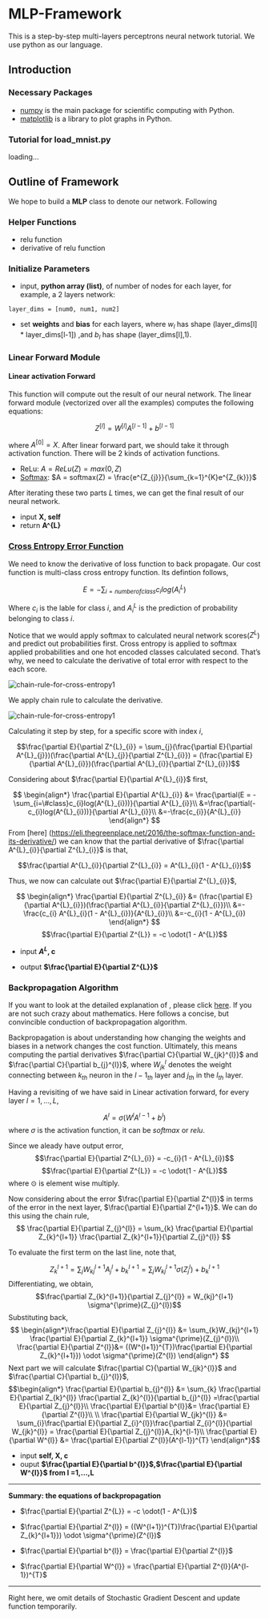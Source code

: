 # MLP-Framework
This is a step-by-step multi-layers perceptrons neural network tutorial. We use python as our language.
## Introduction
### Necessary Packages 
* [numpy](http://www.numpy.org/) is the main package for scientific computing with Python. 
* [matplotlib](http://matplotlib.org) is a library to plot graphs in Python.

### Tutorial for load_mnist.py
loading...

## Outline of Framework
We hope to build a **MLP** class to denote our network. Following 
### Helper Functions

* relu function
* derivative of relu function

### Initialize Parameters
* input, **python array (list)**, of number of nodes for each layer, for example, a 2 layers network:  
```
layer_dims = [num0, num1, num2]
```
* set **weights** and **bias** for each layers, where $w_{l}$ has shape (layer_dims[l] * layer_dims[l-1]) ,and $b_{l}$ has shape (layer_dims[l],1).   

### Linear Forward Module
#### Linear activation Forward
This function will compute out the result of our neural network. The linear forward module (vectorized over all the examples) computes the following equations:

$$Z^{[l]} = W^{[l]}A^{[l-1]} + b^{[l-1]}$$

where $A^{[0]} = X$. After linear forward part, we should take it through activation function. There will be 2 kinds of activation functions.


* ReLu: $A = ReLu(Z) = max(0, Z)$
* [Softmax](https://en.wikipedia.org/wiki/Softmax_function): $A = softmax(Z) = \frac{e^{Z_{j}}}{\sum_{k=1}^{K}e^{Z_{k}}}$ 

After iterating these two parts $L$ times, we can get the final result of our neural network.

* input **X, self**
* return **A^{L}**

### [Cross Entropy Error Function](https://sefiks.com/2017/12/17/a-gentle-introduction-to-cross-entropy-loss-function/)

We need to know the derivative of loss function to back propagate. Our cost function is multi-class cross entropy function. Its defintion follows, 

$$E = -\sum_{i=number of class}c_{i}log(A^{L}_{i})$$ 

Where $c_{i}$ is the lable for class $i$, and $A^{L}_{i}$ is the prediction of probability belonging to class $i$.

Notice that we would apply softmax to calculated neural network scores($Z^{L}$) and predict out probabilities first. Cross entropy is applied to softmax applied probabilities and one hot encoded classes calculated second. That’s why, we need to calculate the derivative of total error with respect to the each score.  

![chain-rule-for-cross-entropy1](https://i1.wp.com/sefiks.com/wp-content/uploads/2017/12/chain-rule-for-cross-entrophy-v11.png?zoom=2&resize=665%2C435&ssl=1)

We apply chain rule to calculate the derivative.

![chain-rule-for-cross-entropy1](https://i1.wp.com/sefiks.com/wp-content/uploads/2017/12/chain-rule-for-cross-entrophy-v21.png?zoom=2&resize=665%2C458&ssl=1)

Calculating it step by step, for a specific score with index $i$, 

$$\frac{\partial E}{\partial Z^{L}_{i}} = \sum_{j}(\frac{\partial E}{\partial A^{L}_{j}})(\frac{\partial A^{L}_{j}}{\partial Z^{L}_{i}}) = (\frac{\partial E}{\partial A^{L}_{i}})(\frac{\partial A^{L}_{i}}{\partial Z^{L}_{i}})$$

Considering about $\frac{\partial E}{\partial A^{L}_{i}}$ first, 

$$
\begin{align*}
\frac{\partial E}{\partial A^{L}_{i}} &= \frac{\partial(E = -\sum_{i=\#class}c_{i}log(A^{L}_{i}))}{\partial A^{L}_{i}}\\
&=\frac{\partial(-c_{i}log(A^{L}_{i}))}{\partial A^{L}_{i}}\\
&=-\frac{c_{i}}{A^{L}_{i}}
\end{align*}
$$
From [here] (https://eli.thegreenplace.net/2016/the-softmax-function-and-its-derivative/) we can know that the partial derivative of $\frac{\partial A^{L}_{i}}{\partial Z^{L}_{i}}$ is that,

$$\frac{\partial A^{L}_{i}}{\partial Z^{L}_{i}} = A^{L}_{i}(1 - A^{L}_{i})$$

Thus, we now can calculate out $\frac{\partial E}{\partial Z^{L}_{i}}$, 

$$
\begin{align*}
\frac{\partial E}{\partial Z^{L}_{i}} &= (\frac{\partial E}{\partial A^{L}_{i}})(\frac{\partial A^{L}_{i}}{\partial Z^{L}_{i}})\\
&=-\frac{c_{i} A^{L}_{i}(1 - A^{L}_{i})}{A^{L}_{i}}\\
&=-c_{i}(1 - A^{L}_{i})
\end{align*}
$$
$$\frac{\partial E}{\partial Z^{L}} = -c \odot(1 - A^{L})$$

* input **$A^{L}$, c**

* output **$\frac{\partial E}{\partial Z^{L}}$**

### Backpropagation Algorithm
If you want to look at the detailed explanation of , please click [here](http://neuralnetworksanddeeplearning.com/chap2.html#proof_of_the_four_fundamental_equations_(optional)). If you are not such crazy about mathematics. Here follows a concise, but convincible conduction of backpropagation algorithm.

Backpropagation is about understanding how changing the weights and biases in a network changes the cost function. Ultimately, this means computing the partial derivatives $\frac{\partial C}{\partial W_{jk}^{l}}$ and $\frac{\partial C}{\partial b_{j}^{l}}$, where $W_{jk}^{l}$ denotes the weight connecting between $k_{th}$ neuron in the $l-1_{th}$ layer and $j_{th}$ in the $l_{th}$ layer.

Having a revisiting of we have said in Linear activation forward, for every layer $l = 1,...,L$,

$$A^{l} = \sigma (W^{l}A^{l-1} + b^{l})$$
where $\sigma$ is the activation function, it can be $softmax$ or $relu$. 

Since we aleady have output error,
$$\frac{\partial E}{\partial Z^{L}_{i}} = -c_{i}(1 - A^{L}_{i})$$
$$\frac{\partial E}{\partial Z^{L}} = -c \odot(1 - A^{L})$$
where $\odot$ is element wise multiply.

Now considering about the error $\frac{\partial E}{\partial Z^{l}}$ in terms of the error in the next layer, $\frac{\partial E}{\partial Z^{l+1}}$. We can do this using the chain rule,
$$
\frac{\partial E}{\partial Z_{j}^{l}} = \sum_{k} \frac{\partial E}{\partial Z_{k}^{l+1}} \frac{\partial Z_{k}^{l+1}}{\partial Z_{j}^{l}}
$$ 

To evaluate the first term on the last line, note that,

$$Z_{k}^{l+1} = \sum_{j}W_{kj}^{l+1}A_{j}^{l} + b_{k}^{l+1} = \sum_{j}W_{kj}^{l+1}\sigma(Z_{j}^{l}) + b_{k}^{l+1}$$
Differentiating, we obtain,
$$\frac{\partial Z_{k}^{l+1}}{\partial Z_{j}^{l}} = W_{kj}^{l+1} \sigma^{\prime}(Z_{j}^{l})$$
Substituting back,
$$
\begin{align*}\frac{\partial E}{\partial Z_{j}^{l}} &= \sum_{k}W_{kj}^{l+1} \frac{\partial E}{\partial Z_{k}^{l+1}} \sigma^{\prime}(Z_{j}^{l})\\
\frac{\partial E}{\partial Z^{l}}&= ((W^{l+1})^{T})\frac{\partial E}{\partial Z_{k}^{l+1}}) \odot \sigma^{\prime}(Z^{l})
\end{align*}
$$
Next part we will calculate $\frac{\partial C}{\partial W_{jk}^{l}}$ and $\frac{\partial C}{\partial b_{j}^{l}}$,
$$\begin{align*}
\frac{\partial E}{\partial b_{j}^{l}} &= \sum_{k} \frac{\partial E}{\partial Z_{k}^{l}} \frac{\partial Z_{k}^{l}}{\partial b_{j}^{l}} =\frac{\partial E}{\partial Z_{j}^{l}}\\
\frac{\partial E}{\partial b^{l}}&= \frac{\partial E}{\partial Z^{l}}\\
\\
\frac{\partial E}{\partial W_{jk}^{l}} &= \sum_{i}\frac{\partial E}{\partial Z_{i}^{l}}\frac{\partial Z_{i}^{l}}{\partial W_{jk}^{l}} = \frac{\partial E}{\partial Z_{j}^{l}}A_{k}^{l-1}\\
\frac{\partial E}{\partial W^{l}} &=  \frac{\partial E}{\partial Z^{l}}(A^{l-1})^{T}
\end{align*}$$ 

* input **self, X, c**
* ouput **$\frac{\partial E}{\partial b^{l}}$,$\frac{\partial E}{\partial W^{l}}$ from l =1,...,L**

---
**Summary: the equations of backpropagation**

* $\frac{\partial E}{\partial Z^{L}} = -c \odot(1 - A^{L})$

* $\frac{\partial E}{\partial Z^{l}} = ((W^{l+1})^{T})\frac{\partial E}{\partial Z_{k}^{l+1}}) \odot \sigma^{\prime}(Z^{l})$
* $\frac{\partial E}{\partial b^{l}} = \frac{\partial E}{\partial Z^{l}}$
* $\frac{\partial E}{\partial W^{l}} =  \frac{\partial E}{\partial Z^{l}}(A^{l-1})^{T}$


---
Right here, we omit details of Stochastic Gradient Descent and update function temporarily.

